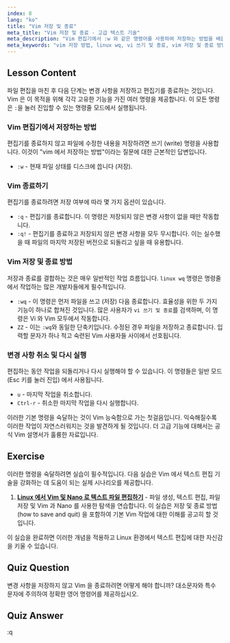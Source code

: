 ```yaml
---
index: 8
lang: "ko"
title: "Vim 저장 및 종료"
meta_title: "Vim 저장 및 종료 - 고급 텍스트 기술"
meta_description: "Vim 편집기에서 :w 와 같은 명령어를 사용하여 저장하는 방법을 배웁니다. :wq 또는 ZZ 로 저장하고 종료하는 방법을 마스터하세요. 이 가이드는 효율적인 파일 관리를 위한 필수적인 linux wq 및 vi 쓰기 및 종료 명령어를 다룹니다."
meta_keywords: "vim 저장 방법, linux wq, vi 쓰기 및 종료, vim 저장 및 종료 방법, vim 편집기에서 저장하는 방법, 파일 저장 vim, vim 종료, vim 명령어"
---
```


## Lesson Content

파일 편집을 마친 후 다음 단계는 변경 사항을 저장하고 편집기를 종료하는 것입니다. Vim 은 이 목적을 위해 각각 고유한 기능을 가진 여러 명령을 제공합니다. 이 모든 명령은 `:`을 눌러 진입할 수 있는 명령줄 모드에서 실행됩니다.

### Vim 편집기에서 저장하는 방법

편집기를 종료하지 않고 파일에 수정한 내용을 저장하려면 쓰기 (write) 명령을 사용합니다. 이것이 "vim 에서 저장하는 방법"이라는 질문에 대한 근본적인 답변입니다.

- `:w` - 현재 파일 상태를 디스크에 씁니다 (저장).

### Vim 종료하기

편집기를 종료하려면 저장 여부에 따라 몇 가지 옵션이 있습니다.

- `:q` - 편집기를 종료합니다. 이 명령은 저장되지 않은 변경 사항이 없을 때만 작동합니다.
- `:q!` - 편집기를 종료하고 저장되지 않은 변경 사항을 모두 무시합니다. 이는 실수했을 때 파일의 마지막 저장된 버전으로 되돌리고 싶을 때 유용합니다.

### Vim 저장 및 종료 방법

저장과 종료를 결합하는 것은 매우 일반적인 작업 흐름입니다. `linux wq` 명령은 명령줄에서 작업하는 많은 개발자들에게 필수적입니다.

- `:wq` - 이 명령은 먼저 파일을 쓰고 (저장) 다음 종료합니다. 효율성을 위한 두 가지 기능이 하나로 합쳐진 것입니다. 많은 사용자가 `vi 쓰기 및 종료`를 검색하며, 이 명령은 Vi 와 Vim 모두에서 작동합니다.
- `ZZ` - 이는 `:wq`와 동일한 단축키입니다. 수정된 경우 파일을 저장하고 종료합니다. 입력할 문자가 하나 적고 숙련된 Vim 사용자들 사이에서 선호됩니다.

### 변경 사항 취소 및 다시 실행

편집하는 동안 작업을 되돌리거나 다시 실행해야 할 수 있습니다. 이 명령들은 일반 모드 (Esc 키를 눌러 진입) 에서 사용됩니다.

- `u` - 마지막 작업을 취소합니다.
- `Ctrl-r` - 취소한 마지막 작업을 다시 실행합니다.

이러한 기본 명령을 숙달하는 것이 Vim 능숙함으로 가는 첫걸음입니다. 익숙해질수록 이러한 작업이 자연스러워지는 것을 발견하게 될 것입니다. 더 고급 기능에 대해서는 공식 Vim 설명서가 훌륭한 자료입니다.

## Exercise

이러한 명령을 숙달하려면 실습이 필수적입니다. 다음 실습은 Vim 에서 텍스트 편집 기술을 강화하는 데 도움이 되는 실제 시나리오를 제공합니다.

1. **[Linux 에서 Vim 및 Nano 로 텍스트 파일 편집하기](https://labex.io/ko/labs/comptia-edit-text-files-in-linux-with-vim-and-nano-591076)** - 파일 생성, 텍스트 편집, 파일 저장 및 Vim 과 Nano 를 사용한 탐색을 연습합니다. 이 실습은 저장 및 종료 방법 (how to save and quit) 을 포함하여 기본 Vim 작업에 대한 이해를 공고히 할 것입니다.

이 실습을 완료하면 이러한 개념을 적용하고 Linux 환경에서 텍스트 편집에 대한 자신감을 키울 수 있습니다.

## Quiz Question

변경 사항을 저장하지 않고 Vim 을 종료하려면 어떻게 해야 합니까? 대소문자와 특수 문자에 주의하여 정확한 영어 명령어를 제공하십시오.

## Quiz Answer

:q
